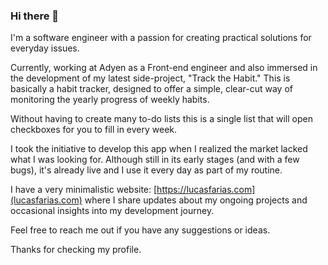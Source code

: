 ### Hi there 👋
I'm a software engineer with a passion for creating practical solutions for everyday issues.

Currently, working at Adyen as a Front-end engineer and also immersed in the development of my latest side-project, "Track the Habit." This is basically a habit tracker, designed to offer a simple, clear-cut way of monitoring the yearly progress of weekly habits.  

Without having to create many to-do lists this is a single list that will open checkboxes for you to fill in every week.

I took the initiative to develop this app when I realized the market lacked what I was looking for. Although still in its early stages (and with a few bugs), it's already live and I use it every day as part of my routine.

I have a very minimalistic website: [https://lucasfarias.com](lucasfarias.com) where I share updates about my ongoing projects and occasional insights into my development journey.

Feel free to reach me out if you have any suggestions or ideas.

Thanks for checking my profile.
